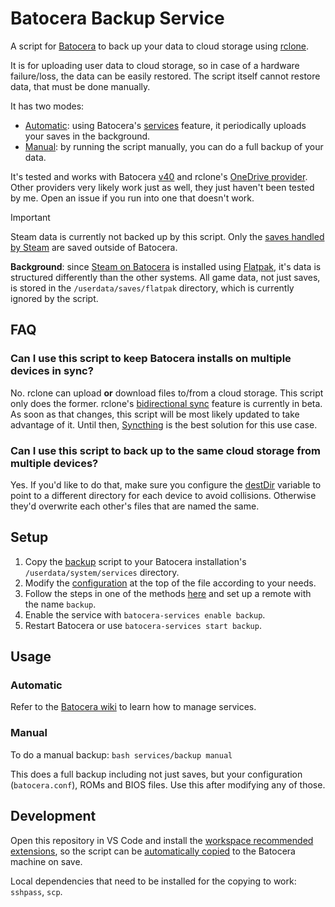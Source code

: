 # Batocera Backup Service

A script for [Batocera](https://batocera.org/) to back up your data to cloud storage using [rclone](https://rclone.org/).

It is for uploading user data to cloud storage, so in case of a hardware failure/loss, the data can be easily restored. The script itself cannot restore data, that must be done manually.

It has two modes:

* [Automatic](#automatic): using Batocera's [services](https://wiki.batocera.org/launch_a_script#services) feature, it periodically uploads your saves in the background.
* [Manual](#manual): by running the script manually, you can do a full backup of your data.

It's tested and works with Batocera [v40](https://batocera.org/changelog) and rclone's [OneDrive provider](https://rclone.org/onedrive/). Other providers very likely work just as well, they just haven't been tested by me. Open an issue if you run into one that doesn't work.

> [!IMPORTANT]  
> Steam data is currently not backed up by this script. Only the [saves handled by Steam](https://store.steampowered.com/account/remotestorage) are saved outside of Batocera.
>
> **Background**: since [Steam on Batocera](https://wiki.batocera.org/systems:steam) is installed using [Flatpak](https://wiki.batocera.org/systems:flatpak), it's data is structured differently than the other systems. All game data, not just saves, is stored in the `/userdata/saves/flatpak` directory, which is currently ignored by the script.

## FAQ

### Can I use this script to keep Batocera installs on multiple devices in sync?

No. rclone can upload **or** download files to/from a cloud storage. This script only does the former. rclone's [bidirectional sync](https://rclone.org/bisync/) feature is currently in beta. As soon as that changes, this script will be most likely updated to take advantage of it. Until then, [Syncthing](https://wiki.batocera.org/syncthing) is the best solution for this use case.

### Can I use this script to back up to the same cloud storage from multiple devices?

Yes. If you'd like to do that, make sure you configure the [destDir](/backup#6) variable to point to a different directory for each device to avoid collisions. Otherwise they'd overwrite each other's files that are named the same.

## Setup

1. Copy the [backup](/backup) script to your Batocera installation's `/userdata/system/services` directory.
2. Modify the [configuration](/backup#L3) at the top of the file according to your needs.
3. Follow the steps in one of the methods [here](https://rclone.org/remote_setup/) and set up a remote with the name `backup`.
4. Enable the service with `batocera-services enable backup`.
5. Restart Batocera or use `batocera-services start backup`.

## Usage

### Automatic

Refer to the [Batocera wiki](https://wiki.batocera.org/launch_a_script#services) to learn how to manage services.

### Manual

To do a manual backup: `bash services/backup manual`

This does a full backup including not just saves, but your configuration (`batocera.conf`), ROMs and BIOS files. Use this after modifying any of those.

## Development

Open this repository in VS Code and install the [workspace recommended extensions](https://code.visualstudio.com/docs/editor/extension-marketplace#_workspace-recommended-extensions), so the script can be [automatically copied](/.vscode/settings.json#L6) to the Batocera machine on save.

Local dependencies that need to be installed for the copying to work: `sshpass`, `scp`.
